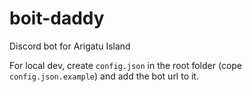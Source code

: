 # boit-daddy

Discord bot for Arigatu Island

For local dev, create `config.json` in the root folder (cope `config.json.example`) and add the bot url to it.
